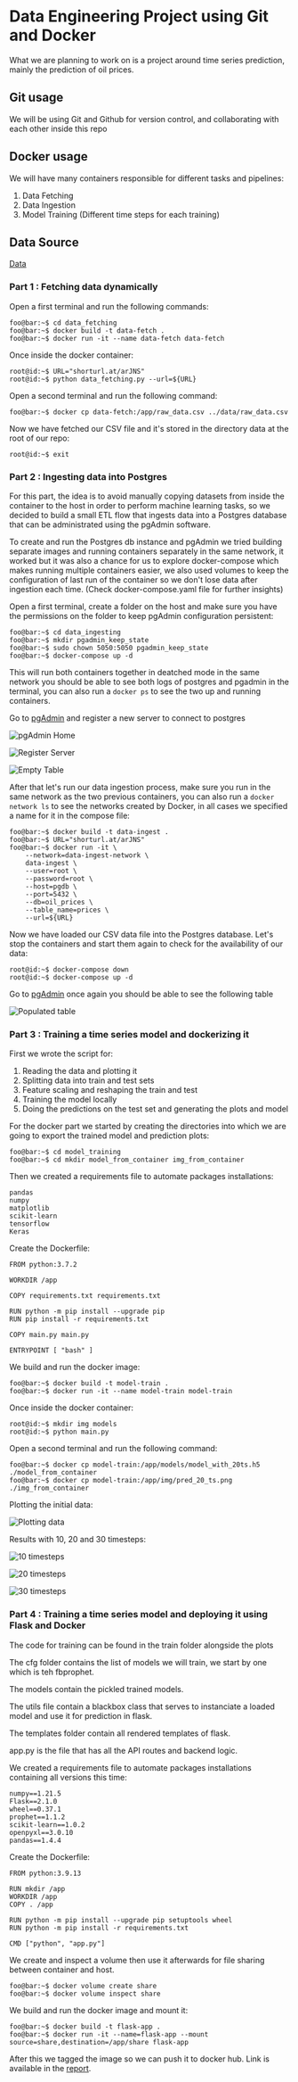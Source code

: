# Data Engineering Project using Git and Docker
What we are planning to work on is a project around time series prediction, mainly the prediction of oil prices.

## Git usage
We will be using Git and Github for version control, and collaborating with each other inside this repo

## Docker usage
We will have many containers responsible for different tasks and pipelines:
1. Data Fetching
2. Data Ingestion
3. Model Training (Different time steps for each training)

## Data Source
[Data](https://fred.stlouisfed.org/series/DCOILBRENTEU#0)

### Part 1 : Fetching data dynamically
Open a first terminal and run the following commands:

```console
foo@bar:~$ cd data_fetching
foo@bar:~$ docker build -t data-fetch .
foo@bar:~$ docker run -it --name data-fetch data-fetch
```

Once inside the docker container:
```console
root@id:~$ URL="shorturl.at/arJNS"
root@id:~$ python data_fetching.py --url=${URL}
```

Open a second terminal and run the following command:

```console
foo@bar:~$ docker cp data-fetch:/app/raw_data.csv ../data/raw_data.csv
```

Now we have fetched our CSV file and it's stored in the directory data at the root of our repo:

```console
root@id:~$ exit
```

### Part 2 : Ingesting data into Postgres
For this part, the idea is to avoid manually copying datasets from inside the container to the host in order to perform machine learning tasks, so we decided to build a small ETL flow that ingests data into a Postgres database that can be administrated using the pgAdmin software.

To create and run the Postgres db instance and pgAdmin we tried building separate images and running containers separately in the same network, it worked but it was also a chance for us to explore docker-compose which makes running multiple containers easier, we also used volumes to keep the configuration of last run of the container so we don't lose data after ingestion each time. (Check docker-compose.yaml file for further insights)

Open a first terminal, create a folder on the host and make sure you have the permissions on the folder to keep pgAdmin configuration persistent:

```console
foo@bar:~$ cd data_ingesting
foo@bar:~$ mkdir pgadmin_keep_state
foo@bar:~$ sudo chown 5050:5050 pgadmin_keep_state
foo@bar:~$ docker-compose up -d
```
This will run both containers together in deatched mode in the same network you should be able to see both logs of postgres and pgadmin in the terminal, you can also run a ```docker ps``` to see the two up and running containers.

Go to [pgAdmin](http://localhost:8090/) and register a new server to connect to postgres

![pgAdmin Home](data_ingesting/img/pgAdminHome.png)

![Register Server](data_ingesting/img/registerServer.png)

![Empty Table](data_ingesting/img/emptyTable.png)

After that let's run our data ingestion process, make sure you run in the same network as the two previous containers, you can also run a ```docker network ls``` to see the networks created by Docker, in all cases we specified a name for it in the compose file:

```console
foo@bar:~$ docker build -t data-ingest .
foo@bar:~$ URL="shorturl.at/arJNS"
foo@bar:~$ docker run -it \
	--network=data-ingest-network \
	data-ingest \
    --user=root \
    --password=root \
    --host=pgdb \
    --port=5432 \
    --db=oil_prices \
    --table_name=prices \
    --url=${URL}
```

Now we have loaded our CSV data file into the Postgres database. Let's stop the containers and start them again to check for the availability of our data:
```console
root@id:~$ docker-compose down
root@id:~$ docker-compose up -d
```

Go to [pgAdmin](http://localhost:8090/) once again you should be able to see the following table

![Populated table](data_ingesting/img/populatedTable.png)

### Part 3 : Training a time series model and dockerizing it
First we wrote the script for:
1. Reading the data and plotting it
2. Splitting data into train and test sets
3. Feature scaling and reshaping the train and test
4. Training the model locally
5. Doing the predictions on the test set and generating the plots and model

For the docker part we started by creating the directories into which we are going to export the trained model and prediction plots:
```console
foo@bar:~$ cd model_training
foo@bar:~$ cd mkdir model_from_container img_from_container
```

Then we created a requirements file to automate packages installations:
```console
pandas
numpy
matplotlib
scikit-learn
tensorflow
Keras
```

Create the Dockerfile:
```console
FROM python:3.7.2

WORKDIR /app

COPY requirements.txt requirements.txt 

RUN python -m pip install --upgrade pip
RUN pip install -r requirements.txt

COPY main.py main.py

ENTRYPOINT [ "bash" ]
```

We build and run the docker image:
```console
foo@bar:~$ docker build -t model-train .
foo@bar:~$ docker run -it --name model-train model-train
```

Once inside the docker container:
```console
root@id:~$ mkdir img models
root@id:~$ python main.py
```

Open a second terminal and run the following command:

```console
foo@bar:~$ docker cp model-train:/app/models/model_with_20ts.h5 ./model_from_container
foo@bar:~$ docker cp model-train:/app/img/pred_20_ts.png ./img_from_container
```

Plotting the initial data:

![Plotting data](model_training/img/data.png)

Results with 10, 20 and 30 timesteps:

![10 timesteps](model_training/img/pred_10_ts.png)

![20 timesteps](model_training/img/pred_20_ts.png)

![30 timesteps](model_training/img/pred_30_ts.png)

### Part 4 : Training a time series model and deploying it using Flask and Docker
The code for training can be found in the train folder alongside the plots

The cfg folder contains the list of models we will train, we start by one which is teh fbprophet.

The models contain the pickled trained models.

The utils file contain a blackbox class that serves to instanciate a loaded model and use it for prediction in flask.

The templates folder contain all rendered templates of flask.

app.py is the file that has all the API routes and backend logic.

We created a requirements file to automate packages installations containing all versions this time:
```console
numpy==1.21.5
Flask==2.1.0
wheel==0.37.1
prophet==1.1.2
scikit-learn==1.0.2
openpyxl==3.0.10
pandas==1.4.4
```

Create the Dockerfile:
```console
FROM python:3.9.13

RUN mkdir /app
WORKDIR /app
COPY . /app

RUN python -m pip install --upgrade pip setuptools wheel
RUN python -m pip install -r requirements.txt

CMD ["python", "app.py"]
```

We create and inspect a volume then use it afterwards for file sharing between container and host.
```console
foo@bar:~$ docker volume create share
foo@bar:~$ docker volume inspect share
```

We build and run the docker image and mount it:
```console
foo@bar:~$ docker build -t flask-app .
foo@bar:~$ docker run -it --name=flask-app --mount source=share,destination=/app/share flask-app
```

After this we tagged the image so we can push it to docker hub.
Link is available in the [report](https://github.com/adnaneaabbar/oil-price-prediction/blob/master/Rapport_Projet_Data_Engineering.pdf).
